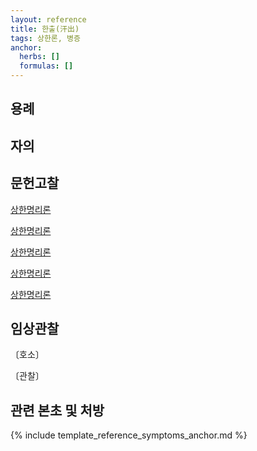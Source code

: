 ```yaml
---
layout: reference
title: 한출(汗出)
tags: 상한론, 병증
anchor:
  herbs: []
  formulas: []
---
```



## 용례



## 자의



## 문헌고찰

[상한명리론]({{site.baseurl}}/reference/Books/Etc/상한명리론#자한)

[상한명리론]({{site.baseurl}}/reference/Books/Etc/상한명리론#도한)

[상한명리론]({{site.baseurl}}/reference/Books/Etc/상한명리론#두한)

[상한명리론]({{site.baseurl}}/reference/Books/Etc/상한명리론#수족한)

[상한명리론]({{site.baseurl}}/reference/Books/Etc/상한명리론#무한)


## 임상관찰



〔호소〕



〔관찰〕




## 관련 본초 및 처방


{% include template_reference_symptoms_anchor.md %}
